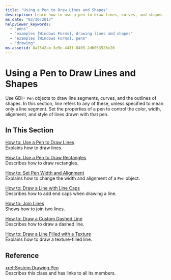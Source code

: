 ```yaml
---
title: "Using a Pen to Draw Lines and Shapes"
description: Learn how to use a pen to draw lines, curves, and shapes in Windows Forms using a selection of topics and tutorials.
ms.date: "03/30/2017"
helpviewer_keywords: 
  - "pens"
  - "examples [Windows Forms], drawing lines and shapes"
  - "examples [Windows Forms], pens"
  - "drawing"
ms.assetid: 8a7542ab-3e9e-443f-8405-2d6053528e20
---
```

# Using a Pen to Draw Lines and Shapes
Use GDI+ `Pen` objects to draw line segments, curves, and the outlines of shapes. In this section, *line* refers to any of these, unless specified to mean only a line segment. Set the properties of a pen to control the color, width, alignment, and style of lines drawn with that pen.  
  
## In This Section  
 [How to: Use a Pen to Draw Lines](how-to-use-a-pen-to-draw-lines.md)  
 Explains how to draw lines.  
  
 [How to: Use a Pen to Draw Rectangles](how-to-use-a-pen-to-draw-rectangles.md)  
 Describes how to draw rectangles.  
  
 [How to: Set Pen Width and Alignment](how-to-set-pen-width-and-alignment.md)  
 Explains how to change the width and alignment of a `Pen` object.  
  
 [How to: Draw a Line with Line Caps](how-to-draw-a-line-with-line-caps.md)  
 Describes how to add end caps when drawing a line.  
  
 [How to: Join Lines](how-to-join-lines.md)  
 Shows how to join two lines.  
  
 [How to: Draw a Custom Dashed Line](how-to-draw-a-custom-dashed-line.md)  
 Describes how to draw a dashed line.  
  
 [How to: Draw a Line Filled with a Texture](how-to-draw-a-line-filled-with-a-texture.md)  
 Explains how to draw a texture-filled line.  
  
## Reference  
 <xref:System.Drawing.Pen>  
 Describes this class and has links to all its members.
